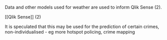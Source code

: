 Data and other models used for weather are used to inform Qlik Sense (2).  

[[Qlik Sense]] (2)

It is speculated that this may be used for the prediction of certain crimes, non-individualised - eg more hotspot policing, crime mapping 